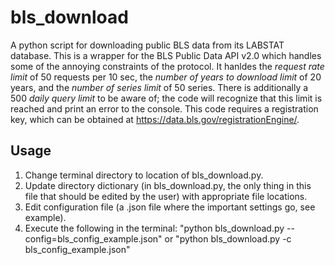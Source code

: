 # bls_download
A python script for downloading public BLS data from its LABSTAT database. This is a wrapper for the BLS Public Data API v2.0 which handles some of the annoying constraints of the protocol. It hanldes the *request rate limit* of 50 requests per 10 sec, the *number of years to download limit* of 20 years, and the *number of series limit* of 50 series. There is additionally a 500 *daily query limit* to be aware of; the code will recognize that this limit is reached and print an error to the console. This code requires a registration key, which can be obtained at https://data.bls.gov/registrationEngine/.

## Usage
1. Change terminal directory to location of bls_download.py.
2. Update directory dictionary (in bls_download.py, the only thing in this file that should be edited by the user) with appropriate file locations.
3. Edit configuration file (a .json file where the important settings go, see example).
4. Execute the following in the terminal: "python bls_download.py --config=bls_config_example.json" or "python bls_download.py -c bls_config_example.json"
